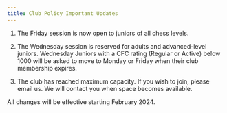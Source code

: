 ```yaml
---
title: Club Policy Important Updates
---
```


1) The Friday session is now open to juniors of all chess levels.

2) The Wednesday session is reserved for adults and advanced-level juniors. Wednesday Juniors with a CFC rating (Regular or Active) below 1000 will be asked to move to Monday or Friday when their club membership expires.

3) The club has reached maximum capacity. If you wish to join, please email us.
We will contact you when space becomes available.

All changes will be effective starting February 2024.
